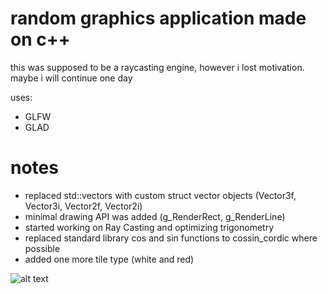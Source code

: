 # random graphics application made on c++

this was supposed to be a raycasting engine, however i lost motivation. maybe i will continue one day

uses:
- GLFW
- GLAD

# notes

- replaced std::vectors with custom struct vector objects (Vector3f, Vector3i, Vector2f, Vector2i)
- minimal drawing API was added (g_RenderRect, g_RenderLine)
- started working on Ray Casting and optimizing trigonometry
- replaced standard library cos and sin functions to cossin_cordic where possible
- added one more tile type (white and red)

![alt text](https://cdn.discordapp.com/attachments/827493056718045195/1037456170845225011/unknown.png)
